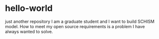 # hello-world
just another repository
I am a graduate student and I want to build SCHISM model.
How to meet my open source requirements is a problem I have always wanted to solve.
